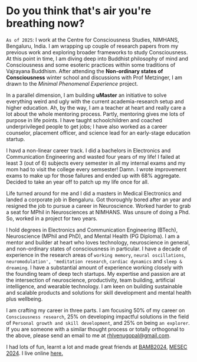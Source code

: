 # Do you think that's air you're breathing now?


`As of 2025`: I work at the Centre for Consciousness Studies, NIMHANS, Bengaluru, India. I am wrapping up couple of research papers from my previous work and exploring broader frameworks to study Consciousness. At this point in time, I am diving deep into Buddhist philosophy of mind and Consciousness and some esoteric practices within some traditions of Vajrayana Buddhism. After attending the **Non-ordinary states of Consciousness** winter school and discussions with Prof Metzinger, I am drawn to the *Minimal Phenomenal Experience* project.

In a parallel dimension, I am building **uMaster** an initiative to solve everything weird and ugly with the current academia-research setup and higher education. Ah, by the way, I am a teacher at heart and really care a lot about the whole mentoring process. Partly, mentoring gives me lots of purpose in life points. I have taught schoolchildren and coached underprivileged people to get jobs; I have also worked as a career counselor, placement officer, and science lead for an early-stage education startup.

I havd a non-linear career track. I did a bachelors in Electronics and Communication Engineering and wasted four years of my life! I failed at least 3 (out of 6) subjects every semester in all my internal exams and my mom had to visit the college every semsester! Damn. I wrote improvement exams to make up for those failures and ended up with 68% aggregate. Decided to take an year off to patch up my life once for all.

Life turned around for me and I did a masters in Medical Electronics and landed a corporate job in Bengaluru. Got thoroughly bored after an year and resigned the job to pursue a career in Neuroscience. Worked harder to grab a seat for MPhil in Neurosciences at NIMHANS. Was unsure of doing a Phd. So, worked in a project for two years. 

I hold degrees in Electronics and Communication Engineering (BTech), Neuroscience (MPhil and PhD), and Mental Health (PG Diploma). I am a mentor and builder at heart who loves technology, neuroscience in general, and non-ordinary states of consciousness in particular. I have a decade of experience in the research areas of `working memory`, `neural oscillations`, `neuromodulation', 'meditation research`, `cardiac dynamics` and `sleep & dreaming`. I have a substantial amount of experience working closely with the founding team of deep tech startups. My expertise and passion are at the intersection of neuroscience, productivity, team building, artificial intelligence, and wearable technology. I am keen on building sustainable and scalable products and solutions for skill development and mental health plus wellbeing.

I am crafting my career in three parts. I am focusing 50% of my career on `Consciousness research`, 25% on developing impactful solutions in the field of `Personal growth and skill development`, and 25% on being `an explorer`. If you are someone with a similar thought process or totally orthogonal to the above, please send an email to me at rhlvenugopal@gmail.com.

I had lots of fun, learnt a lot and made great friends at [BAMB2024](https://www.bambschool.org/), [MESEC 2024](https://mesec.co/event/workshop_2024). I live online [here.](https://rahulvenugopal.github.io/haveyoumetrahul/)

